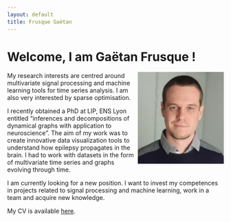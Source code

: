 ```yaml
---
layout: default
title: Frusque Gaëtan
---
```

# Welcome, I am Gaëtan Frusque !

<img src="./Support/picture3.jpg" ALIGN="RIGHT" width="200"/>
My research interests are centred around multivariate signal processing and machine learning tools for time series analysis. I am also very interested by sparse optimisation.

I recently obtained a PhD at LIP, ENS Lyon entitled “inferences and decompositions of dynamical graphs with application to neuroscience”. The aim of my work was to create innovative data visualization tools to understand how epilepsy propagates in the brain. I had to work with datasets in the form of multivariate time series and graphs evolving through time.

I am currently looking for a new position. I want to invest my competences in projects related to signal processing and machine learning, work in a team and acquire new knowledge.

My CV is available [here](./Support/CVGaetanF.pdf).

<br/>